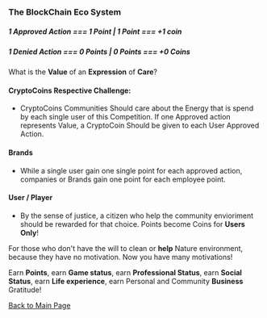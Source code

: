 ### The BlockChain Eco System

##### 1 Approved Action === 1 Point | 1 Point === +1 coin

##### 1 Denied Action === 0 Points | 0 Points === +0 Coins

What is the **Value** of an **Expression** of **Care**?

#### CryptoCoins Respective Challenge:
- CryptoCoins Communities Should care about the Energy that is spend by each single user of this Competition. If one Approved action represents Value, a CryptoCoin Should be given to each User Approved Action.

#### Brands
- While a single user gain one single point for each approved action, companies or Brands gain one point for each employee point. 

#### User / Player
- By the sense of justice, a citizen who help the community envioriment should be rewarded for that choice. Points become Coins for **Users Only**!
  
For those who don't have the will to clean or **help** Nature environment, because they have no motivation.  Now you have many motivations!

Earn **Points**, earn **Game status**, earn **Professional Status**, earn **Social Status**, earn **Life experience**, earn Personal and Community **Business** Gratitude!

[Back to Main Page](../README.md)